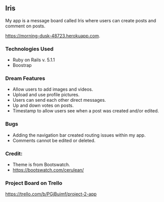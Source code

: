 ## Iris

My app is a message board called Iris where users can create posts and comment on posts.

<https://morning-dusk-48723.herokuapp.com>.

### Technologies Used

- Ruby on Rails v. 5.1.1
- Boostrap

### Dream Features

- Allow users to add images and videos.
- Upload and use profile pictures.
- Users can send each other direct messages.
- Up and down votes on posts.
- Timestamp to allow users see when a post was created and/or edited.

### Bugs

- Adding the navigation bar created routing issues within my app.
- Comments cannot be edited or deleted.

### Credit:

- Theme is from Bootswatch.
 - <https://bootswatch.com/cerulean/>


### Project Board on Trello

  <https://trello.com/b/PGjBuimf/project-2-app>
